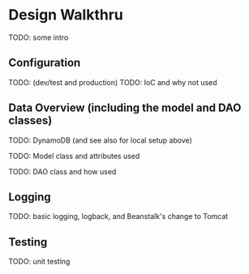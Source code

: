 Design Walkthru
================

TODO: some intro

Configuration
--------------

TODO: (dev/test and production)
TODO: IoC and why not used

Data Overview (including the model and DAO classes)
-----------------------------------------------------------

TODO: DynamoDB (and see also for local setup above)

TODO: Model class and attributes used

TODO: DAO class and how used

Logging
--------

TODO: basic logging, logback, and Beanstalk's change to Tomcat

Testing
--------

TODO: unit testing
